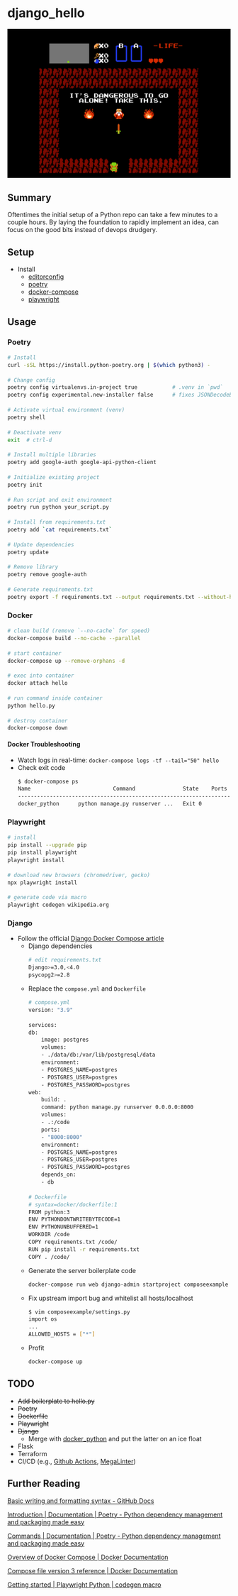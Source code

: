 # django_hello

!["It's dangerous to go alone! Take this."](zelda.jpg)

## Summary
Oftentimes the initial setup of a Python repo can take a few minutes to a couple hours.
By laying the foundation to rapidly implement an idea, can focus on the good bits instead of
devops drudgery.

## Setup
* Install 
    * [editorconfig](https://editorconfig.org/)
    * [poetry](https://python-poetry.org/docs/)
    * [docker-compose](https://docs.docker.com/compose/install/)
    * [playwright](https://playwright.dev/python/docs/intro#installation)

## Usage
### Poetry
```bash
# Install
curl -sSL https://install.python-poetry.org | $(which python3) -

# Change config
poetry config virtualenvs.in-project true           # .venv in `pwd`
poetry config experimental.new-installer false      # fixes JSONDecodeError on Python3.10

# Activate virtual environment (venv)
poetry shell

# Deactivate venv
exit  # ctrl-d

# Install multiple libraries
poetry add google-auth google-api-python-client

# Initialize existing project
poetry init

# Run script and exit environment
poetry run python your_script.py

# Install from requirements.txt
poetry add `cat requirements.txt`

# Update dependencies
poetry update

# Remove library
poetry remove google-auth

# Generate requirements.txt
poetry export -f requirements.txt --output requirements.txt --without-hashes
```

### Docker
```bash
# clean build (remove `--no-cache` for speed)
docker-compose build --no-cache --parallel

# start container
docker-compose up --remove-orphans -d

# exec into container
docker attach hello

# run command inside container
python hello.py

# destroy container
docker-compose down
```

#### Docker Troubleshooting
* Watch logs in real-time: `docker-compose logs -tf --tail="50" hello`
* Check exit code
    ```bash
    $ docker-compose ps
    Name                          Command               State    Ports
    ------------------------------------------------------------------------------
    docker_python      python manage.py runserver ...   Exit 0
    ```

### Playwright
```bash
# install
pip install --upgrade pip
pip install playwright
playwright install

# download new browsers (chromedriver, gecko)
npx playwright install

# generate code via macro
playwright codegen wikipedia.org
```

### Django
* Follow the official [Django Docker Compose article](https://docs.docker.com/samples/django/)
    * Django dependencies
        ```bash
        # edit requirements.txt
        Django>=3.0,<4.0
        psycopg2>=2.8
        ```
    * Replace the `compose.yml` and `Dockerfile`
        ```bash
        # compose.yml
        version: "3.9"
   
        services:
        db:
            image: postgres
            volumes:
            - ./data/db:/var/lib/postgresql/data
            environment:
            - POSTGRES_NAME=postgres
            - POSTGRES_USER=postgres
            - POSTGRES_PASSWORD=postgres
        web:
            build: .
            command: python manage.py runserver 0.0.0.0:8000
            volumes:
            - .:/code
            ports:
            - "8000:8000"
            environment:
            - POSTGRES_NAME=postgres
            - POSTGRES_USER=postgres
            - POSTGRES_PASSWORD=postgres
            depends_on:
            - db

        # Dockerfile
        # syntax=docker/dockerfile:1
        FROM python:3
        ENV PYTHONDONTWRITEBYTECODE=1
        ENV PYTHONUNBUFFERED=1
        WORKDIR /code
        COPY requirements.txt /code/
        RUN pip install -r requirements.txt
        COPY . /code/
        ```
    * Generate the server boilerplate code
        ```bash
        docker-compose run web django-admin startproject composeexample .
        ```
    * Fix upstream import bug and whitelist all hosts/localhost
        ```bash
        $ vim composeexample/settings.py
        import os
        ...
        ALLOWED_HOSTS = ["*"]
        ```
    * Profit
        ```bash
        docker-compose up
        ```

## TODO
* ~~Add boilerplate to hello.py~~
* ~~Poetry~~
* ~~Dockerfile~~
* ~~Playwright~~
* ~~Django~~
   * Merge with [docker_python](https://github.com/pythoninthegrass/docker_python) and put the latter on an ice float  
* Flask
* Terraform
* CI/CD (e.g., [Github Actions](https://docs.github.com/en/actions), [MegaLinter](https://megalinter.github.io/latest/))

## Further Reading
[Basic writing and formatting syntax - GitHub Docs](https://docs.github.com/en/get-started/writing-on-github/getting-started-with-writing-and-formatting-on-github/basic-writing-and-formatting-syntax)

[Introduction | Documentation | Poetry - Python dependency management and packaging made easy](https://python-poetry.org/docs/)

[Commands | Documentation | Poetry - Python dependency management and packaging made easy](https://python-poetry.org/docs/cli#export)

[Overview of Docker Compose | Docker Documentation](https://docs.docker.com/compose/)

[Compose file version 3 reference | Docker Documentation](https://docs.docker.com/compose/compose-file/compose-file-v3/)

[Getting started | Playwright Python | codegen macro](https://playwright.dev/python/docs/intro)
